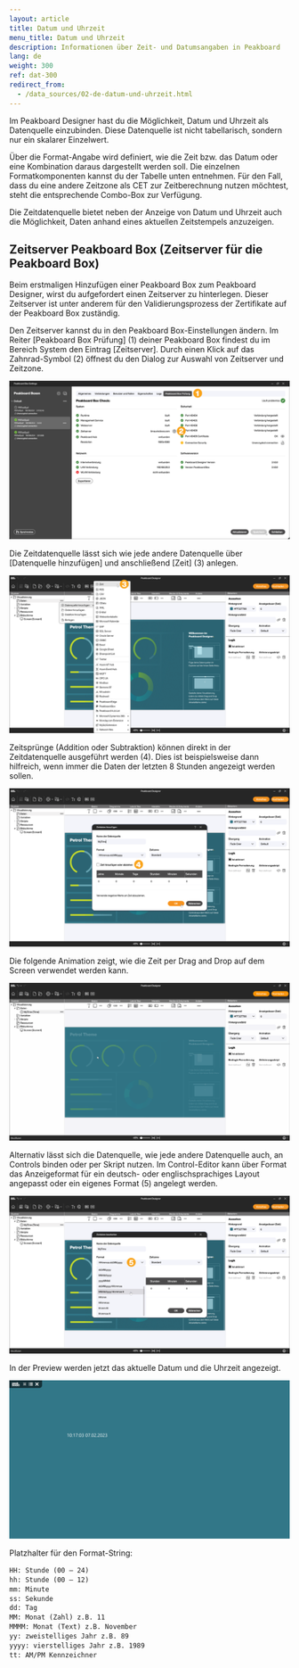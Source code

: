 ```yaml
---
layout: article
title: Datum und Uhrzeit
menu_title: Datum und Uhrzeit
description: Informationen über Zeit- und Datumsangaben in Peakboard
lang: de
weight: 300
ref: dat-300
redirect_from:
  - /data_sources/02-de-datum-und-uhrzeit.html
---
```


Im Peakboard Designer hast du die Möglichkeit, Datum und Uhrzeit als Datenquelle einzubinden.
Diese Datenquelle ist nicht tabellarisch, sondern nur ein skalarer Einzelwert.

Über die Format-Angabe wird definiert, wie die Zeit bzw. das Datum oder eine Kombination daraus dargestellt werden soll.
Die einzelnen Formatkomponenten kannst du der Tabelle unten entnehmen.
Für den Fall, dass du eine andere Zeitzone als CET zur Zeitberechnung nutzen möchtest, steht die entsprechende Combo-Box zur Verfügung.

Die Zeitdatenquelle bietet neben der Anzeige von Datum und Uhrzeit auch die Möglichkeit, Daten anhand eines aktuellen Zeitstempels anzuzeigen.

## Zeitserver Peakboard Box (Zeitserver für die Peakboard Box)

Beim erstmaligen Hinzufügen einer Peakboard Box zum Peakboard Designer, wirst du aufgefordert einen Zeitserver zu hinterlegen. Dieser Zeitserver ist unter anderem für den Validierungsprozess der Zertifikate auf der Peakboard Box zuständig.

Den Zeitserver kannst du in den Peakboard Box-Einstellungen ändern.
Im Reiter [Peakboard Box Prüfung] (1) deiner Peakboard Box findest du im Bereich System den Eintrag [Zeitserver].
Durch einen Klick auf das Zahnrad-Symbol (2) öffnest du den Dialog zur Auswahl von Zeitserver und Zeitzone.

![Zeitserver](/assets/images/data-sources/date-and-time/de_timeserver.png)

Die Zeitdatenquelle lässt sich wie jede andere Datenquelle über [Datenquelle hinzufügen] und anschließend [Zeit] (3) anlegen.

![Zeitdatenquelle](/assets/images/data-sources/date-and-time/de_timedatasource_01.png)

Zeitsprünge (Addition oder Subtraktion) können direkt in der Zeitdatenquelle ausgeführt werden (4). Dies ist beispielsweise dann hilfreich, wenn immer die Daten der letzten 8 Stunden angezeigt werden sollen.

![Zeitdatenquelle](/assets/images/data-sources/date-and-time/de_timedatasource_02.png)

Die folgende Animation zeigt, wie die Zeit per Drag and Drop auf dem Screen verwendet werden kann.

![Zeitdatenquelle](/assets/images/data-sources/date-and-time/de_timedatasource_03.gif)

Alternativ lässt sich die Datenquelle, wie jede andere Datenquelle auch, an Controls binden oder per Skript nutzen.
Im Control-Editor kann über Format das Anzeigeformat für ein deutsch- oder englischsprachiges Layout angepasst oder ein eigenes Format (5) angelegt werden.

![Zeitdatenquelle](/assets/images/data-sources/date-and-time/de_timedatasource_04.png)

In der Preview werden jetzt das aktuelle Datum und die Uhrzeit angezeigt.

![Zeitdatenquelle](/assets/images/data-sources/date-and-time/timedatasource_05.png)

Platzhalter für den Format-String:

```html
HH: Stunde (00 – 24)
hh: Stunde (00 – 12)
mm: Minute
ss: Sekunde
dd: Tag
MM: Monat (Zahl) z.B. 11
MMMM: Monat (Text) z.B. November
yy: zweistelliges Jahr z.B. 89
yyyy: vierstelliges Jahr z.B. 1989
tt: AM/PM Kennzeichner
```
